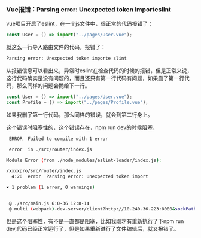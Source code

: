 ### Vue报错：Parsing error: Unexpected token importeslint

vue项目开启了eslint，在一个js文件中，很正常的代码报错了：

```js
const User = () => import("../pages/User.vue");
```

就这么一行导入路由文件的代码，报错了：

```bash
Parsing error: Unexpected token importe slint
```
从报错信息可以看出来，异常时eslint在检查代码的时候的报错，但是正常来说，这行代码确实是没有问题的，而且还只有第一行代码有问题，如果删了第一行代码，那么同样的问题会抛给下一行。

```js
const User = () => import("../pages/User.vue");
const Profile = () => import("../pages/Profile.vue");
```

如果我删了第一行代码，那么同样的错误，就会到第二行身上。

这个错误时阻塞性的，这个错误存在，npm run dev的时候阻塞，

```bash
 ERROR  Failed to compile with 1 error                                                                                                                                                         下午5:02:01

 error  in ./src/router/index.js

Module Error (from ./node_modules/eslint-loader/index.js):

/xxxxpro/src/router/index.js
  4:20  error  Parsing error: Unexpected token import

✖ 1 problem (1 error, 0 warnings)


 @ ./src/main.js 6:0-36 12:8-14
 @ multi (webpack)-dev-server/client?http://10.240.36.223:8080&sockPath=/sockjs-node (webpack)/hot/dev-server.js ./src/main.js
```

但是这个阻塞性，有不是一直都是阻塞，比如我刚才有重新执行了下npm run dev,代码已经正常运行了，但是如果重新进行了文件编辑后，就又报错了。


